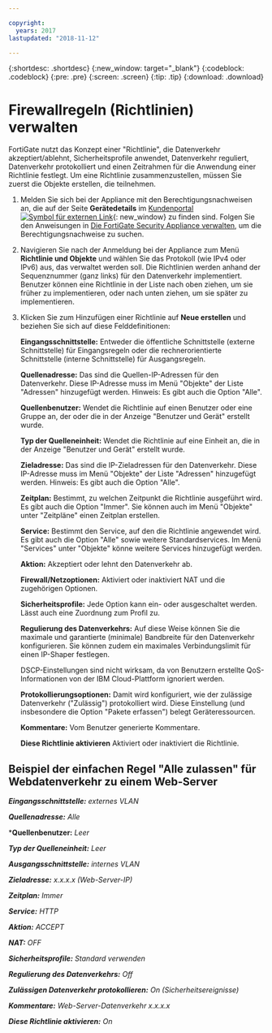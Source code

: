 ```yaml
---

copyright:
  years: 2017
lastupdated: "2018-11-12"

---
```


{:shortdesc: .shortdesc}
{:new_window: target="_blank"}
{:codeblock: .codeblock}
{:pre: .pre}
{:screen: .screen}
{:tip: .tip}
{:download: .download}

# Firewallregeln (Richtlinien) verwalten

FortiGate nutzt das Konzept einer "Richtlinie", die Datenverkehr akzeptiert/ablehnt, Sicherheitsprofile anwendet, Datenverkehr reguliert, Datenverkehr protokolliert und einen Zeitrahmen für die Anwendung einer Richtlinie festlegt. Um eine Richtlinie zusammenzustellen, müssen Sie zuerst die Objekte erstellen, die teilnehmen. 

1. Melden Sie sich bei der Appliance mit den Berechtigungsnachweisen an, die auf der Seite **Gerätedetails** im [Kundenportal ![Symbol für externen Link](../../icons/launch-glyph.svg "Symbol für externen Link")](https://control.softlayer.com/){: new_window} zu finden sind. Folgen Sie den Anweisungen in [Die FortiGate Security Appliance verwalten](managing-fsa.html), um die Berechtigungsnachweise zu suchen.
2. Navigieren Sie nach der Anmeldung bei der Appliance zum Menü **Richtlinie und Objekte** und wählen Sie das Protokoll (wie IPv4 oder IPv6) aus, das verwaltet werden soll. Die Richtlinien werden anhand der Sequenznummer (ganz links) für den Datenverkehr implementiert. Benutzer können eine Richtlinie in der Liste nach oben ziehen, um sie früher zu implementieren, oder nach unten ziehen, um sie später zu implementieren.
3. Klicken Sie zum Hinzufügen einer Richtlinie auf **Neue erstellen** und beziehen Sie sich auf diese Felddefinitionen:

    **Eingangsschnittstelle:** Entweder die öffentliche Schnittstelle (externe Schnittstelle) für Eingangsregeln oder die rechnerorientierte Schnittstelle (interne Schnittstelle) für Ausgangsregeln.

    **Quellenadresse:** Das sind die Quellen-IP-Adressen für den Datenverkehr. Diese IP-Adresse muss im Menü "Objekte" der Liste "Adressen" hinzugefügt werden. Hinweis: Es gibt auch die Option "Alle".

    **Quellenbenutzer:** Wendet die Richtlinie auf einen Benutzer oder eine Gruppe an, der oder die in der Anzeige "Benutzer und Gerät" erstellt wurde.

    **Typ der Quelleneinheit:** Wendet die Richtlinie auf eine Einheit an, die in der Anzeige "Benutzer und Gerät" erstellt wurde.

    **Zieladresse:** Das sind die IP-Zieladressen für den Datenverkehr. Diese IP-Adresse muss im Menü "Objekte" der Liste "Adressen" hinzugefügt werden. Hinweis: Es gibt auch die Option "Alle".

    **Zeitplan:** Bestimmt, zu welchen Zeitpunkt die Richtlinie ausgeführt wird. Es gibt auch die Option "Immer". Sie können auch im Menü "Objekte" unter "Zeitpläne" einen Zeitplan erstellen.

    **Service:** Bestimmt den Service, auf den die Richtlinie angewendet wird. Es gibt auch die Option "Alle" sowie weitere Standardservices. Im Menü "Services" unter "Objekte" könne weitere Services hinzugefügt werden.

    **Aktion:** Akzeptiert oder lehnt den Datenverkehr ab. 

    **Firewall/Netzoptionen:** Aktiviert oder inaktiviert NAT und die zugehörigen Optionen.

    **Sicherheitsprofile:** Jede Option kann ein- oder ausgeschaltet werden. Lässt auch eine Zuordnung zum Profil zu.

    **Regulierung des Datenverkehrs:** Auf diese Weise können Sie die maximale und garantierte (minimale) Bandbreite für den Datenverkehr konfigurieren. Sie können zudem ein maximales Verbindungslimit für einen IP-Shaper festlegen. 

    DSCP-Einstellungen sind nicht wirksam, da von Benutzern erstellte QoS-Informationen von der IBM Cloud-Plattform ignoriert werden.

    **Protokollierungsoptionen:** Damit wird konfiguriert, wie der zulässige Datenverkehr ("Zulässig") protokolliert wird. Diese Einstellung (und insbesondere die Option "Pakete erfassen") belegt Geräteressourcen.

    **Kommentare:** Vom Benutzer generierte Kommentare.

    **Diese Richtlinie aktivieren** Aktiviert oder inaktiviert die Richtlinie.

## Beispiel der einfachen Regel "Alle zulassen" für Webdatenverkehr zu einem Web-Server

***Eingangsschnittstelle:*** *externes VLAN*

***Quellenadresse:*** *Alle*

***Quellenbenutzer:** *Leer*

***Typ der Quelleneinheit:*** *Leer*

***Ausgangsschnittstelle:*** *internes VLAN*

***Zieladresse:*** *x.x.x.x (Web-Server-IP)*

***Zeitplan:*** *Immer*

***Service:*** *HTTP*

***Aktion:*** *ACCEPT*

***NAT:*** *OFF*

***Sicherheitsprofile:*** *Standard verwenden*

***Regulierung des Datenverkehrs:*** *Off*

***Zulässigen Datenverkehr protokollieren:*** *On (Sicherheitsereignisse)*

***Kommentare:*** *Web-Server-Datenverkehr x.x.x.x*

***Diese Richtlinie aktivieren:*** *On*
